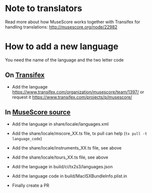 Note to translators
===================

Read more about how MuseScore works together with Transifex for handling translations: http://musescore.org/node/22982


How to add a new language
=========================

You need the name of the language and the two letter code

On [Transifex](https://www.transifex.com/musescore/musescore/dashboard/)
------
* Add the language
https://www.transifex.com/organization/musescore/team/1397/
or request it https://www.transifex.com/projects/p/musescore/

In [MuseScore source](https://github.com/musescore/MuseScore)
------
* Add the language in share/locale/languages.xml

* Add the share/locale/mscore_XX.ts file, tx pull can help (`tx pull -t language_code`)
* Add the share/locale/instruments_XX.ts file, see above
* Add the share/locale/tours_XX.ts file, see above

* Add the language in build/ci/tx2s3/languages.json

* Add the language code in build/MacISXBundleInfo.plist.in

* Finally create a PR

